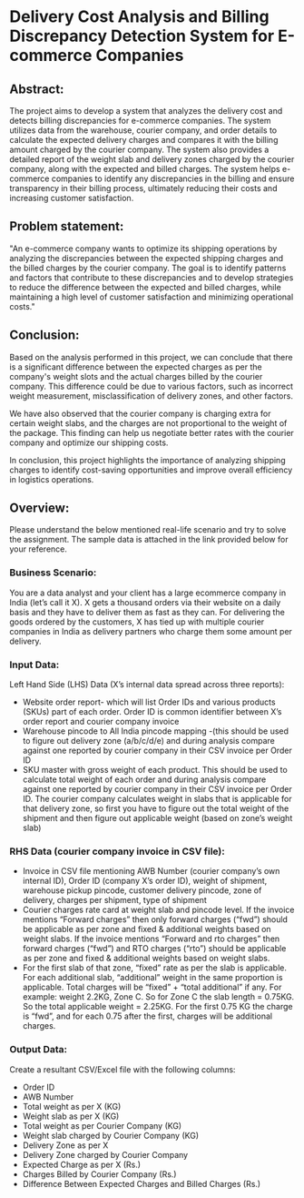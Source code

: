 # Delivery Cost Analysis and Billing Discrepancy Detection System for E-commerce Companies

## Abstract:
The project aims to develop a system that analyzes the delivery cost and detects billing discrepancies for e-commerce companies. The system utilizes data from the warehouse, courier company, and order details to calculate the expected delivery charges and compares it with the billing amount charged by the courier company. The system also provides a detailed report of the weight slab and delivery zones charged by the courier company, along with the expected and billed charges. The system helps e-commerce companies to identify any discrepancies in the billing and ensure transparency in their billing process, ultimately reducing their costs and increasing customer satisfaction.

## Problem statement:
"An e-commerce company wants to optimize its shipping operations by analyzing the discrepancies between the expected shipping charges and the billed charges by the courier company. The goal is to identify patterns and factors that contribute to these discrepancies and to develop strategies to reduce the difference between the expected and billed charges, while maintaining a high level of customer satisfaction and minimizing operational costs."

## Conclusion:
Based on the analysis performed in this project, we can conclude that there is a significant difference between the expected charges as per the company's weight slots and the actual charges billed by the courier company. This difference could be due to various factors, such as incorrect weight measurement, misclassification of delivery zones, and other factors.

We have also observed that the courier company is charging extra for certain weight slabs, and the charges are not proportional to the weight of the package. This finding can help us negotiate better rates with the courier company and optimize our shipping costs.

In conclusion, this project highlights the importance of analyzing shipping charges to identify cost-saving opportunities and improve overall efficiency in logistics operations.

## Overview:
Please understand the below mentioned real-life scenario and try to solve the assignment.
The sample data is attached in the link provided below for your reference.

### Business Scenario:
You are a data analyst and your client has a large ecommerce company in India (let’s call it X).
X gets a thousand orders via their website on a daily basis and they have to deliver them as fast
as they can. For delivering the goods ordered by the customers, X has tied up with multiple
courier companies in India as delivery partners who charge them some amount per delivery.

### Input Data:
Left Hand Side (LHS) Data (X’s internal data spread across three reports):
- Website order report- which will list Order IDs and various products (SKUs) part of each order. Order ID is common identifier between X’s order report and courier company invoice
- Warehouse pincode to All India pincode mapping -(this should be used to figure out delivery zone (a/b/c/d/e) and during analysis compare against one reported by courier company in their CSV invoice per Order ID
- SKU master with gross weight of each product. This should be used to calculate total weight of each order and during analysis compare against one reported by courier company in their CSV invoice per Order ID. The courier company calculates weight in slabs that is applicable for that delivery zone, so first you have to figure out the total weight of the shipment and then figure out applicable weight (based on zone’s weight slab)

### RHS Data (courier company invoice in CSV file):
- Invoice in CSV file mentioning AWB Number (courier company’s own internal ID), Order ID (company X’s order ID), weight of shipment, warehouse pickup pincode, customer delivery pincode, zone of delivery, charges per shipment, type of shipment
- Courier charges rate card at weight slab and pincode level. If the invoice mentions “Forward charges” then only forward charges (“fwd”) should be applicable as per zone and fixed & additional weights based on weight slabs. If the invoice mentions “Forward and rto charges” then forward charges (“fwd”) and RTO charges (“rto”) should be applicable as per zone and fixed & additional weights based on weight slabs.
- For the first slab of that zone, “fixed” rate as per the slab is applicable. For each additional slab, “additional” weight in the same proportion is applicable. Total charges will be “fixed” + “total additional” if any. For example: weight 2.2KG, Zone C. So for Zone C the slab length = 0.75KG. So the total applicable weight = 2.25KG. For the first 0.75 KG the charge is “fwd”, and for each 0.75 after the first, charges will be additional charges.

### Output Data:
Create a resultant CSV/Excel file with the following columns:
- Order ID
- AWB Number
- Total weight as per X (KG)
- Weight slab as per X (KG)
- Total weight as per Courier Company (KG)
- Weight slab charged by Courier Company (KG)
- Delivery Zone as per X
- Delivery Zone charged by Courier Company
- Expected Charge as per X (Rs.)
- Charges Billed by Courier Company (Rs.)
- Difference Between Expected Charges and Billed Charges (Rs.)

